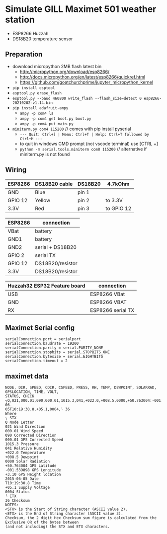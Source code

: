 # Simulate GILL Maximet 501 weather station 

* ESP8266 Huzzah
* DS18B20 temperature sensor

## Preparation

* download micropython 2MB flash latest bin
  * http://micropython.org/download/esp8266/
  * http://docs.micropython.org/en/latest/esp8266/quickref.html
  * https://github.com/goatchurchprime/jupyter_micropython_kernel
* `pip install esptool`
* `esptool.py erase_flash`
* `esptool.py --baud 460800 write_flash --flash_size=detect 0 esp8266-20210202-v1.14.bin`
* `pip install adafruit-ampy`
  * `ampy -p com4 ls`
  * `ampy -p com4 get boot.py boot.py`
  * `ampy -p com4 put main.py`
* `miniterm.py com4 115200`     // comes with pip install pyserial
  * `--- Quit: Ctrl+] | Menu: Ctrl+T | Help: Ctrl+T followed by Ctrl+H ---`
  * to quit in windows CMD prompt (not vscode terminal) use [CTRL +]
  * `python -m serial.tools.miniterm com8 115200` // alternative if miniterm.py is not found

## Wiring

| ESP8266 | DS18B20 cable | DS18B20 | 4.7kOhm |
|-|-|-|-|
| GND | Blue | pin 1 | |
| GPIO 12 | Yellow | pin 2 | to 3.3V |
| 3.3V | Red | pin 3 | to GPIO 12 |

| ESP8266 | connection |
|-|-|
| VBat | battery |
| GND1 | battery |
| GND2 | serial + DS18B20 |
| GPIO 2 | serial TX |
| GPIO 12 | DS18B20/resistor |
| 3.3V | DS18B20/resistor |


| Huzzah32 ESP32 Feature board | connection |
|-|-|
| USB | ESP8266 VBat |
| GND | ESP8266 VBAT |
| RX | ESP8266 serial TX |





## Maximet Serial config

    serialConnection.port = serialport
    serialConnection.baudrate = 19200
    serialConnection.parity = serial.PARITY_NONE
    serialConnection.stopbits = serial.STOPBITS_ONE
    serialConnection.bytesize = serial.EIGHTBITS
    serialConnection.timeout = 2

## maximet data

    NODE, DIR, SPEED, CDIR, CSPEED, PRESS, RH, TEMP, DEWPOINT, SOLARRAD, GPSLOCATION, TIME, VOLT,
    STATUS, CHECK
    ┐Q,021,000.01,090,000.01,1015.3,041,+022.0,+008.5,0000,+50.763004:-001.539898:+3.10,2015-06-
    05T10:19:30.8,+05.1,0004,└ 36
    Where
    ┐ STX
    Q Node Letter
    021 Wind Direction
    000.01 Wind Speed
    090 Corrected Direction
    000.01 GPS Corrected Speed
    1015.3 Pressure
    041 Relative Humidity
    +022.0 Temperature
    +008.5 Dewpoint
    0000 Solar Radiation
    +50.763004 GPS Latitude
    -001.539898 GPS Longitude
    +3.10 GPS Height location
    2015-06-05 Date
    T10:19:30.8 Time
    +05.1 Supply Voltage
    0004 Status
    └ ETX
    36 Checksum
    NOTES:
    <STX> is the Start of String character (ASCII value 2).
    <ETX> is the End of String character (ASCII value 3).
    Checksum, the 2 digit Hex Checksum sum figure is calculated from the Exclusive OR of the bytes between
    (and not including) the STX and ETX characters.

